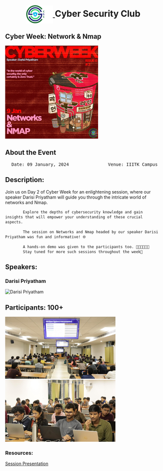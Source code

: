 <h1 align="center">
    <a href="https://github.com/CSYClubIIITK/ClubVault">
        <img src="https://raw.githubusercontent.com/CSYClubIIITK/ClubVault/main/Logo.png" valign="middle" height="58" alt="CSY logo" />
    </a>
    <span valign="middle">
        Cyber Security Club
    </span>
</h1>

<h2>Cyber Week: Network & Nmap</h2>
<section>
    <div class="container container1">
        <div class="content">
            <img class="banner" src="networks.jpeg" alt="Network and Nmap" style="height:300px;">
            <br>
            <h2>About the Event</h2>
            <p><pre><center> Date: 09 January, 2024               Venue: IIITK Campus</center></pre></p>
            <h2>Description:</h2>
            <p>Join us on Day 2 of Cyber Week for an enlightening session, where our speaker Darisi Priyatham will guide you through the intricate world of networks and Nmap. 

            Explore the depths of cybersecurity knowledge and gain insights that will empower your understanding of these crucial aspects.

            The session on Networks and Nmap headed by our speaker Darisi Priyatham was fun and informative! 🌐

            A hands-on demo was given to the participants too. 👩🏼‍💻👨🏼‍💻
            Stay tuned for more such sessions throughout the week🌟
</p>

 <h2>Speakers:</h2>
 <h3>Darisi Priyatham</h3>
    <img src="0Y4A1186.JPG" float="left" height="150" alt="Darisi Priyatham" />

<h2>Participants: 100+</h2>
    <img src="pic1.jpeg" float="left" height="200" alt="p1" />
    <img src="pic2.jpeg" float="left" height="200" alt="p2" />
    
### Resources:

[Session Presentation](https://docs.google.com/presentation/d/1tg6Ld1OKXBkM3pzKNaBvVRgw7qSOzxG7gACruoX4SBY/edit?usp=sharing)
